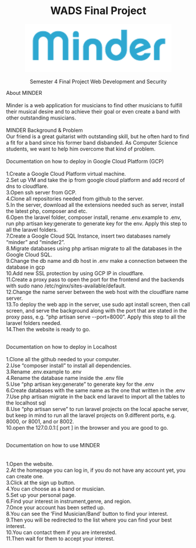 <h1 align="center">
WADS Final Project
</h1>


<p align="center"><img src="public/assets/logo1.png" width="400"></p>

<p align="center">
Semester 4 Final Project Web Development and Security
</p>

About MINDER<br/><br/>
Minder is a web application for musicians to find other musicians to fulfill their musical desire and to achieve their goal or even create a band with other outstanding musicians. <br/><br/>
MINDER Background & Problem<br/>
Our friend is a great guitarist with outstanding skill, but he often hard to find a fit for a band since his former band disbanded. As Computer Science students, we want to help him overcome that kind of problem.<br/><br/>
Documentation on how to deploy in Google Cloud Platform (GCP)<br/><br/>
1.Create a Google Cloud Platform virtual machine.<br/>
2.Set up VM and take the ip from google cloud platform and add record of dns to cloudflare. <br/>
3.Open ssh server from GCP. <br/>
4.Clone all repositories needed from github to the server. <br/>
5.In the server, download all the extensions needed such as server, install the latest php, composer and etc.<br/>
6.Open the laravel folder, composer install, rename .env.example to .env, run php artisan key:generate to generate key for the env. Apply this step to all the laravel folders.<br/>
7.Create a Google Cloud SQL Instance, insert two databases namely “minder” and “minder2”.<br/>
8.Migrate databases using php artisan migrate to all the databases in the Google Cloud SQL.<br/>
9.Change the db name and db host in .env make a connection between the database in gcp <br/>
10.Add new SSL protection by using GCP IP in cloudflare.<br/>
11.Create a proxy pass to open the port for the frontend and the backends with sudo nano /etc/nginx/sites-available/default.<br/>
12.Change the name server between the web host with the cloudflare name server.<br/>
13.To deploy the web app in the server, use sudo  apt install screen, then call screen, and serve the background along with the port that are stated in the proxy pass, e.g. “php artisan serve --port=8000”. Apply this step to all the laravel folders needed.<br/>
14.Then the website is ready to go.<br/><br/>

Documentation on how to deploy in Localhost<br/><br/>
1.Clone all the github needed to your computer.<br/>
2.Use “composer install” to install all dependencies.<br/>
3.Rename .env.example to .env<br/>
4.Rename the database name inside the .env file<br/>
5.Use “php artisan key:generate” to generate key for the .env<br/>
6.Create databases with the same name as the one that written in the .env<br/>
7.Use php artisan migrate in the back end laravel to import all the tables to the localhost sql<br/>
8.Use “php artisan serve” to run laravel projects on the local apache server, but keep in mind to run all the laravel projects on 9.different ports, e.g. 8000, or 8001, and or 8002.<br/>
10.open the 127.0.0.1:[ port ] in the browser and you are good to go. <br/><br/>

Documentation on how to use MINDER<br/><br/><br/>
1.Open the website.<br/>
2.At the homepage you can log in, if you do not have any account yet, you can create one.<br/>
3.Click at the sign up button.<br/>
4.You can choose as a band or musician.<br/>
5.Set up your personal page.<br/>
6.Find your interest in instrument,genre, and region.<br/>
7.Once your account has been setted up.<br/>
8.You can see the ‘Find Musician/Band’ button to find your interest.<br/>
9.Then you will be redirected to the list where you can find your best interest.<br/>
10.You can contact them if you are interested.<br/>
11.Then wait for them to accept your interest.<br/>
